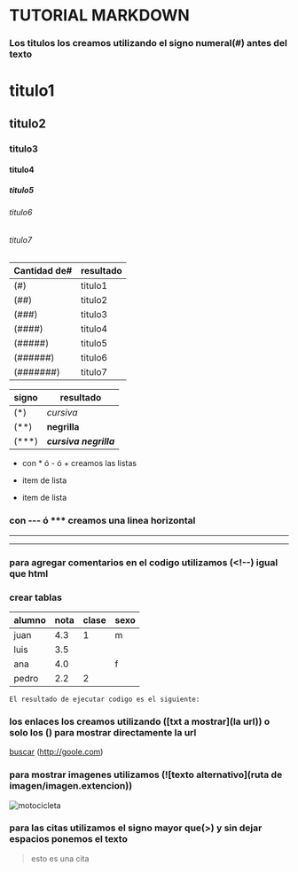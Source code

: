 # TUTORIAL MARKDOWN

### Los titulos los creamos utilizando el signo numeral(#) antes del texto
# titulo1 
## titulo2
### titulo3
#### titulo4
##### titulo5
###### titulo6
###### titulo7

Cantidad de# | resultado
---|---
(#) | titulo1
(##) | titulo2
(###) | titulo3
(####) | titulo4
(#####) | titulo5
(######) | titulo6
(#######) | titulo7

signo | resultado
---|---
(*) | *cursiva*
(**) | **negrilla**
(***) | ***cursiva negrilla***



* con * ó - ó + creamos las listas
+ item de lista
- item de lista

### con --- ó *** creamos una linea horizontal
---
***

### para agregar comentarios en el codigo utilizamos (<!--) igual que html 
<!-- ESTO ES UN COMENTARIO -->  



### crear tablas
alumno | nota | clase |sexo
---|---|---|---
juan | 4.3 | 1 | m
luis | 3.5 |
ana | 4.0 | | f |
pedro | 2.2 | 2

~~~ 
El resultado de ejecutar codigo es el siguiente:
~~~
###  los enlaces los creamos utilizando ([txt a mostrar](la url)) o solo los () para mostrar directamente la url
[buscar](http://goole.com)
(http://goole.com)

### para mostrar imagenes utilizamos (![texto alternativo](ruta de imagen/imagen.extencion))

![motocicleta](/imagenes/diseñomotocicleta.jpg)

### para las citas utilizamos el signo mayor que(>) y sin dejar espacios ponemos el texto
>esto es una cita

